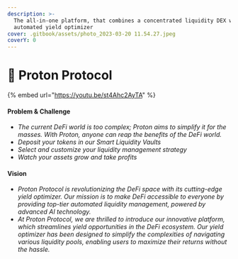 ```yaml
---
description: >-
  The all-in-one platform, that combines a concentrated liquidity DEX with an
  automated yield optimizer
cover: .gitbook/assets/photo_2023-03-20 11.54.27.jpeg
coverY: 0
---
```


# 🔹 Proton Protocol

{% embed url="https://youtu.be/st4Ahc2AyTA" %}

#### Problem & Challenge

* _The current DeFi world is too complex; Proton aims to simplify it for the masses. With Proton, anyone can reap the benefits of the DeFi world._
* _Deposit your tokens in our Smart Liquidity Vaults_
* _Select and customize your liquidity management strategy_
* _Watch your assets grow and take profits_

#### Vision&#x20;

* _Proton Protocol is revolutionizing the DeFi space with its cutting-edge yield optimizer. Our mission is to make DeFi accessible to everyone by providing top-tier automated liquidity management, powered by advanced AI technology._
* _At Proton Protocol, we are thrilled to introduce our innovative platform, which streamlines yield opportunities in the DeFi ecosystem. Our yield optimizer has been designed to simplify the complexities of navigating various liquidity pools, enabling users to maximize their returns without the hassle._
